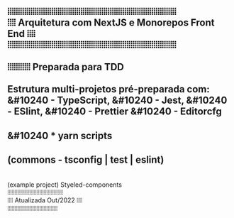 ⦙⦙⦙⦙⦙⦙⦙⦙⦙⦙⦙⦙⦙⦙⦙⦙⦙⦙⦙⦙⦙⦙⦙⦙⦙⦙⦙⦙⦙⦙⦙⦙⦙⦙⦙⦙⦙⦙⦙⦙⦙⦙⦙⦙⦙⦙⦙⦙⦙⦙⦙⦙⦙⦙⦙⦙⦙⦙⦙⦙⦙⦙⦙⦙⦙⦙⦙⦙⦙⦙⦙⦙⦙⦙⦙⦙⦙⦙⦙⦙⦙ <br/>
⦙⦙⦙⦙ Arquitetura com NextJS e Monorepos Front End ⦙⦙⦙⦙ <br/>
⦙⦙⦙⦙⦙⦙⦙⦙⦙⦙⦙⦙⦙⦙⦙⦙⦙⦙⦙⦙⦙⦙⦙⦙⦙⦙⦙⦙⦙⦙⦙⦙⦙⦙⦙⦙⦙⦙⦙⦙⦙⦙⦙⦙⦙⦙⦙⦙⦙⦙⦙⦙⦙⦙⦙⦙⦙⦙⦙⦙⦙⦙⦙⦙⦙⦙⦙⦙⦙⦙⦙⦙⦙⦙⦙⦙⦙⦙⦙⦙⦙ <br/>
 <br/>
⦙⦙⦙⦙⦙⦙⦙⦙⦙⦙⦙ Preparada para TDD <br/>
 <br/>
Estrutura multi-projetos 
pré-preparada com:
&#10240  - TypeScript,
&#10240  - Jest, 
&#10240  - ESlint,
&#10240  - Prettier
&#10240  - Editorcfg
-----------------------------------  
&#10240 * yarn scripts
-----------------------------------  
(commons - tsconfig | test | eslint)
------------------------------------
 <br/>
(example project)
Styeled-components 
 <br/>
⦙⦙⦙⦙⦙⦙⦙⦙⦙⦙⦙⦙⦙⦙⦙⦙⦙⦙⦙⦙⦙⦙⦙⦙⦙⦙⦙⦙⦙⦙⦙⦙⦙⦙⦙⦙⦙⦙⦙⦙<br/>
⦙⦙⦙⦙ Atualizada Out/2022 ⦙⦙⦙⦙ <br/>
⦙⦙⦙⦙⦙⦙⦙⦙⦙⦙⦙⦙⦙⦙⦙⦙⦙⦙⦙⦙⦙⦙⦙⦙⦙⦙⦙⦙⦙⦙⦙⦙⦙⦙⦙⦙
